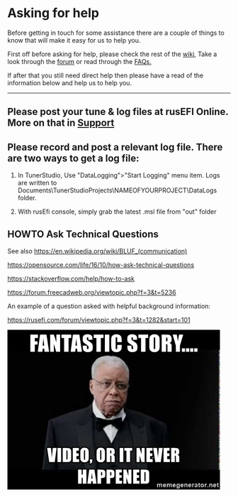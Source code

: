# Asking for help

Before getting in touch for some assistance there are a couple of things to know that will make it easy for us to help you. 

First off before asking for help, please check the rest of the [wiki,](HOWTO-Search-on-rusEFI-wiki) Take a look through the [forum](https://rusefi.com/forum/search.php) or read through the [FAQs.](Pages_FAQs)

If after that you still need direct help then please have a read of the information below and help us to help you. 

---

## Please post your tune & log files at rusEFI Online. More on that in [Support](Support)

## Please record and post a relevant log file. There are two ways to get a log file:

 1) In TunerStudio, Use "DataLogging">"Start Logging" menu item. Logs are written to Documents\TunerStudioProjects\NAMEOFYOURPROJECT\DataLogs folder.

 2) With rusEfi console, simply grab the latest .msl file from "out" folder
 
 
## HOWTO Ask Technical Questions 

See also <a href="https://en.wikipedia.org/wiki/BLUF_(communication)">https://en.wikipedia.org/wiki/BLUF_(communication)</a>
 
https://opensource.com/life/16/10/how-ask-technical-questions

https://stackoverflow.com/help/how-to-ask

https://forum.freecadweb.org/viewtopic.php?f=3&t=5236
 
An example of a question asked with helpful background information:
 
https://rusefi.com/forum/viewtopic.php?f=3&t=1282&start=101


![video](FAQ/images/fantastic-story-video-or-it-never-happened.jpg)